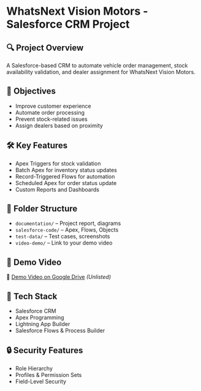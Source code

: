 # WhatsNext Vision Motors - Salesforce CRM Project

## 🔍 Project Overview
A Salesforce-based CRM to automate vehicle order management, stock availability validation, and dealer assignment for WhatsNext Vision Motors.

## 🎯 Objectives
- Improve customer experience
- Automate order processing
- Prevent stock-related issues
- Assign dealers based on proximity

## 🛠️ Key Features
- Apex Triggers for stock validation
- Batch Apex for inventory status updates
- Record-Triggered Flows for automation
- Scheduled Apex for order status update
- Custom Reports and Dashboards

## 📂 Folder Structure
- `documentation/` – Project report, diagrams
- `salesforce-code/` – Apex, Flows, Objects
- `test-data/` – Test cases, screenshots
- `video-demo/` – Link to your demo video

## 🎥 Demo Video
🔗 [Demo Video on Google Drive](<YOUR-VIDEO-LINK>) *(Unlisted)*

## 🚀 Tech Stack
- Salesforce CRM
- Apex Programming
- Lightning App Builder
- Salesforce Flows & Process Builder

## 🔒 Security Features
- Role Hierarchy
- Profiles & Permission Sets
- Field-Level Security
